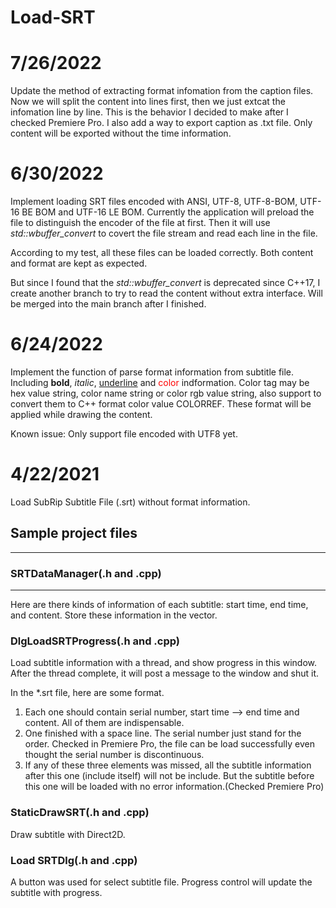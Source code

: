 # Load-SRT
# 7/26/2022
Update the method of extracting format infomation from the caption files. Now we will split the content into lines first, then we just extcat the infomation line by line. This is the behavior I decided to make after I checked Premiere Pro. I also add a way to export caption as .txt file. Only content will be exported without the time information.

# 6/30/2022
Implement loading SRT files encoded with ANSI, UTF-8, UTF-8-BOM, UTF-16 BE BOM and UTF-16 LE BOM. Currently the application will preload the file to distinguish the encoder of the file at first. Then it will use <i>std::wbuffer_convert</i> to covert the file stream and read each line in the file.

According to my test, all these files can be loaded correctly. Both content and format are kept as expected.

But since I found that the <i>std::wbuffer_convert</i> is deprecated since C++17, I create another branch to try to read the content without extra interface. Will be merged into the main branch after I finished.

# 6/24/2022
Implement the function of parse format information from subtitle file. Including <b>bold</b>, <i>italic</i>, <u>underline</u> and <font color=red>color</font> indformation.
Color tag may be hex value string, color name string or color rgb value string, also support to convert them to C++ format color value COLORREF.
These format will be applied while drawing the content.

Known issue: Only support file encoded with UTF8 yet.

# 4/22/2021
Load SubRip Subtitle File (.srt) without format information.

## Sample project files
---
### SRTDataManager(.h and .cpp)
---
Here are there kinds of information of each subtitle: start time, end time, and content. Store these information in the vector.

### DlgLoadSRTProgress(.h and .cpp)
Load subtitle information with a thread, and show progress in this window. After the thread complete, it will post a message to the window and shut it.

In the *.srt file, here are some format.
1. Each one should contain serial number, start time --> end time and content. All of them are indispensable.
2. One finished with a space line. The serial number just stand for the order. Checked in Premiere Pro, the file can be load successfully even thought the serial number is discontinuous. 
3. If any of these three elements was missed, all the subtitle information after this one (include itself) will not be include. But the subtitle before this one will be loaded with no error information.(Checked Premiere Pro) 

### StaticDrawSRT(.h and .cpp)
Draw subtitle with Direct2D. 

### Load SRTDlg(.h and .cpp)
A button was used for select subtitle file. Progress control will update the subtitle with progress.
